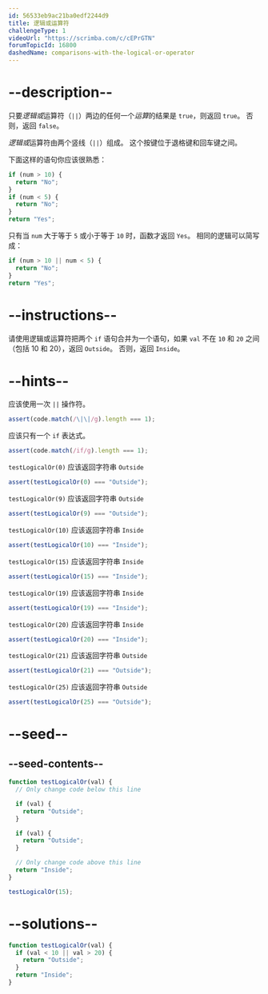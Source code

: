 ```yaml
---
id: 56533eb9ac21ba0edf2244d9
title: 逻辑或运算符
challengeType: 1
videoUrl: "https://scrimba.com/c/cEPrGTN"
forumTopicId: 16800
dashedName: comparisons-with-the-logical-or-operator
---
```


# --description--

只要<dfn>逻辑或</dfn>运算符（`||`）两边的任何一个<dfn>运算</dfn>的结果是 `true`，则返回 `true`。 否则，返回 `false`。

<dfn>逻辑或</dfn>运算符由两个竖线（`||`）组成。 这个按键位于退格键和回车键之间。

下面这样的语句你应该很熟悉：

```js
if (num > 10) {
  return "No";
}
if (num < 5) {
  return "No";
}
return "Yes";
```

只有当 `num` 大于等于 `5` 或小于等于 `10` 时，函数才返回 `Yes`。 相同的逻辑可以简写成：

```js
if (num > 10 || num < 5) {
  return "No";
}
return "Yes";
```

# --instructions--

请使用逻辑或运算符把两个 `if` 语句合并为一个语句，如果 `val` 不在 `10` 和 `20` 之间（包括 10 和 20），返回 `Outside`。 否则，返回 `Inside`。

# --hints--

应该使用一次 `||` 操作符。

```js
assert(code.match(/\|\|/g).length === 1);
```

应该只有一个 `if` 表达式。

```js
assert(code.match(/if/g).length === 1);
```

`testLogicalOr(0)` 应该返回字符串 `Outside`

```js
assert(testLogicalOr(0) === "Outside");
```

`testLogicalOr(9)` 应该返回字符串 `Outside`

```js
assert(testLogicalOr(9) === "Outside");
```

`testLogicalOr(10)` 应该返回字符串 `Inside`

```js
assert(testLogicalOr(10) === "Inside");
```

`testLogicalOr(15)` 应该返回字符串 `Inside`

```js
assert(testLogicalOr(15) === "Inside");
```

`testLogicalOr(19)` 应该返回字符串 `Inside`

```js
assert(testLogicalOr(19) === "Inside");
```

`testLogicalOr(20)` 应该返回字符串 `Inside`

```js
assert(testLogicalOr(20) === "Inside");
```

`testLogicalOr(21)` 应该返回字符串 `Outside`

```js
assert(testLogicalOr(21) === "Outside");
```

`testLogicalOr(25)` 应该返回字符串 `Outside`

```js
assert(testLogicalOr(25) === "Outside");
```

# --seed--

## --seed-contents--

```js
function testLogicalOr(val) {
  // Only change code below this line

  if (val) {
    return "Outside";
  }

  if (val) {
    return "Outside";
  }

  // Only change code above this line
  return "Inside";
}

testLogicalOr(15);
```

# --solutions--

```js
function testLogicalOr(val) {
  if (val < 10 || val > 20) {
    return "Outside";
  }
  return "Inside";
}
```
